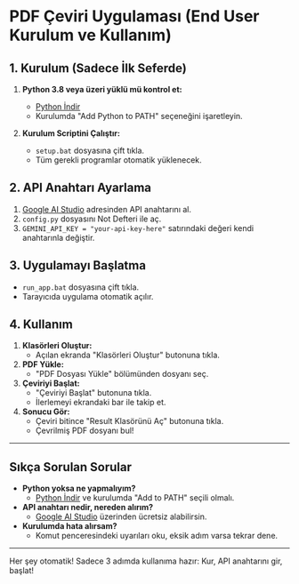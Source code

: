 # PDF Çeviri Uygulaması (End User Kurulum ve Kullanım)

## 1. Kurulum (Sadece İlk Seferde)

1. **Python 3.8 veya üzeri yüklü mü kontrol et:**
   - [Python İndir](https://www.python.org/downloads/)
   - Kurulumda "Add Python to PATH" seçeneğini işaretleyin.

2. **Kurulum Scriptini Çalıştır:**
   - `setup.bat` dosyasına çift tıkla.
   - Tüm gerekli programlar otomatik yüklenecek.

## 2. API Anahtarı Ayarlama

1. [Google AI Studio](https://makersuite.google.com/app/apikey) adresinden API anahtarını al.
2. `config.py` dosyasını Not Defteri ile aç.
3. `GEMINI_API_KEY = "your-api-key-here"` satırındaki değeri kendi anahtarınla değiştir.

## 3. Uygulamayı Başlatma

- `run_app.bat` dosyasına çift tıkla.
- Tarayıcıda uygulama otomatik açılır.

## 4. Kullanım

1. **Klasörleri Oluştur:**
   - Açılan ekranda "Klasörleri Oluştur" butonuna tıkla.
2. **PDF Yükle:**
   - "PDF Dosyası Yükle" bölümünden dosyanı seç.
3. **Çeviriyi Başlat:**
   - "Çeviriyi Başlat" butonuna tıkla.
   - İlerlemeyi ekrandaki bar ile takip et.
4. **Sonucu Gör:**
   - Çeviri bitince "Result Klasörünü Aç" butonuna tıkla.
   - Çevrilmiş PDF dosyanı bul!

---

## Sıkça Sorulan Sorular

- **Python yoksa ne yapmalıyım?**
  - [Python İndir](https://www.python.org/downloads/) ve kurulumda "Add to PATH" seçili olmalı.
- **API anahtarı nedir, nereden alırım?**
  - [Google AI Studio](https://makersuite.google.com/app/apikey) üzerinden ücretsiz alabilirsin.
- **Kurulumda hata alırsam?**
  - Komut penceresindeki uyarıları oku, eksik adım varsa tekrar dene.

---

Her şey otomatik! Sadece 3 adımda kullanıma hazır: Kur, API anahtarını gir, başlat!
